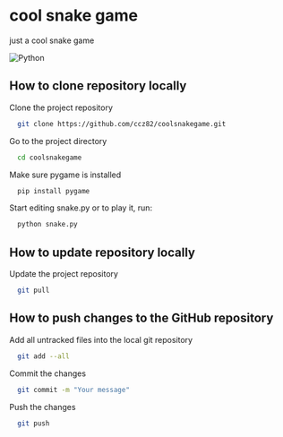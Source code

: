 
# cool snake game

just a cool snake game

![Python](https://img.shields.io/badge/python-3670A0?style=for-the-badge&logo=python&logoColor=ffdd54)
## How to clone repository locally

Clone the project repository

```bash
  git clone https://github.com/ccz82/coolsnakegame.git
```

Go to the project directory

```bash
  cd coolsnakegame
```

Make sure pygame is installed

```bash
  pip install pygame
```

Start editing snake.py or to play it, run:

```bash
  python snake.py
```
## How to update repository locally

Update the project repository

```bash
  git pull
```
## How to push changes to the GitHub repository

Add all untracked files into the local git repository

```bash
  git add --all
```

Commit the changes

```bash
  git commit -m "Your message"
```

Push the changes

```bash
  git push
```